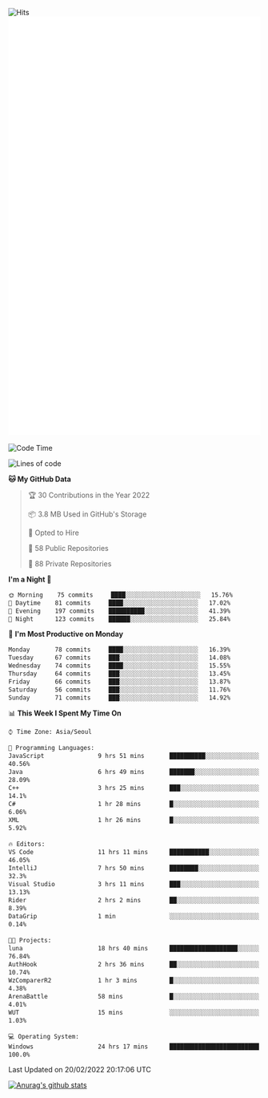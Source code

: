![Hits](https://hits.seeyoufarm.com/api/count/incr/badge.svg?url=https%3A%2F%2Fgithub.com%2Fkokose1234&count_bg=%2379C83D&title_bg=%23555555&icon=apple.svg&icon_color=%23E7E7E7&title=hits&edge_flat=false)
<br/>
![Metrics](https://github.com/kokose1234/kokose1234/blob/main/github-metrics.svg)

<!--START_SECTION:waka-->
![Code Time](http://img.shields.io/badge/Code%20Time-491%20hrs%2011%20mins-blue)

![Lines of code](https://img.shields.io/badge/From%20Hello%20World%20I%27ve%20Written-8%20Million%20lines%20of%20code-blue)

**🐱 My GitHub Data** 

> 🏆 30 Contributions in the Year 2022
 > 
> 📦 3.8 MB Used in GitHub's Storage 
 > 
> 💼 Opted to Hire
 > 
> 📜 58 Public Repositories 
 > 
> 🔑 88 Private Repositories  
 > 
**I'm a Night 🦉** 

```text
🌞 Morning    75 commits     ████░░░░░░░░░░░░░░░░░░░░░   15.76% 
🌆 Daytime    81 commits     ████░░░░░░░░░░░░░░░░░░░░░   17.02% 
🌃 Evening    197 commits    ██████████░░░░░░░░░░░░░░░   41.39% 
🌙 Night      123 commits    ██████░░░░░░░░░░░░░░░░░░░   25.84%

```
📅 **I'm Most Productive on Monday** 

```text
Monday       78 commits     ████░░░░░░░░░░░░░░░░░░░░░   16.39% 
Tuesday      67 commits     ███░░░░░░░░░░░░░░░░░░░░░░   14.08% 
Wednesday    74 commits     ████░░░░░░░░░░░░░░░░░░░░░   15.55% 
Thursday     64 commits     ███░░░░░░░░░░░░░░░░░░░░░░   13.45% 
Friday       66 commits     ███░░░░░░░░░░░░░░░░░░░░░░   13.87% 
Saturday     56 commits     ███░░░░░░░░░░░░░░░░░░░░░░   11.76% 
Sunday       71 commits     ███░░░░░░░░░░░░░░░░░░░░░░   14.92%

```


📊 **This Week I Spent My Time On** 

```text
⌚︎ Time Zone: Asia/Seoul

💬 Programming Languages: 
JavaScript               9 hrs 51 mins       ██████████░░░░░░░░░░░░░░░   40.56% 
Java                     6 hrs 49 mins       ███████░░░░░░░░░░░░░░░░░░   28.09% 
C++                      3 hrs 25 mins       ███░░░░░░░░░░░░░░░░░░░░░░   14.1% 
C#                       1 hr 28 mins        █░░░░░░░░░░░░░░░░░░░░░░░░   6.06% 
XML                      1 hr 26 mins        █░░░░░░░░░░░░░░░░░░░░░░░░   5.92%

🔥 Editors: 
VS Code                  11 hrs 11 mins      ███████████░░░░░░░░░░░░░░   46.05% 
IntelliJ                 7 hrs 50 mins       ████████░░░░░░░░░░░░░░░░░   32.3% 
Visual Studio            3 hrs 11 mins       ███░░░░░░░░░░░░░░░░░░░░░░   13.13% 
Rider                    2 hrs 2 mins        ██░░░░░░░░░░░░░░░░░░░░░░░   8.39% 
DataGrip                 1 min               ░░░░░░░░░░░░░░░░░░░░░░░░░   0.14%

🐱‍💻 Projects: 
luna                     18 hrs 40 mins      ███████████████████░░░░░░   76.84% 
AuthHook                 2 hrs 36 mins       ██░░░░░░░░░░░░░░░░░░░░░░░   10.74% 
WzComparerR2             1 hr 3 mins         █░░░░░░░░░░░░░░░░░░░░░░░░   4.38% 
ArenaBattle              58 mins             █░░░░░░░░░░░░░░░░░░░░░░░░   4.01% 
WUT                      15 mins             ░░░░░░░░░░░░░░░░░░░░░░░░░   1.03%

💻 Operating System: 
Windows                  24 hrs 17 mins      █████████████████████████   100.0%

```


 Last Updated on 20/02/2022 20:17:06 UTC
<!--END_SECTION:waka-->

[![Anurag's github stats](https://github-readme-stats.vercel.app/api?username=kokose1234&theme=dracula)](https://github.com/anuraghazra/github-readme-stats)



	

